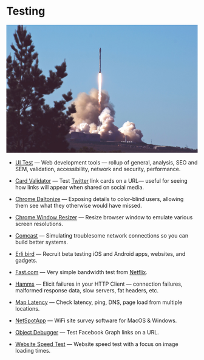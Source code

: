 # Testing

![testing](../../images/testing.jpg)

- [UI Test](https://uitest.com) — Web development tools — rollup of general, analysis, SEO and SEM, validation, accessibility, network and security, performance.

- [Card Validator](https://cards-dev.twitter.com/validator) — Test [Twitter](https://twitter.com) link cards on a URL— useful for seeing how links will appear when shared on social media.

- [Chrome Daltonize](https://chrome.google.com/webstore/detail/chrome-daltonize/efeladnkafmoofnbagdbfaieabmejfcf) — Exposing details to color-blind users, allowing them see what they otherwise would have missed.

- [Chrome Window Resizer](https://chrome.google.com/webstore/detail/window-resizer/kkelicaakdanhinjdeammmilcgefonfh) — Resize browser window to emulate various screen resolutions.

- [Comcast](https://github.com/tylertreat/comcast) — Simulating troublesome network connections so you can build better systems.

- [Erli bird](https://erlibird.com) — Recruit beta testing iOS and Android apps, websites, and gadgets.

- [Fast.com](https://fast.com) — Very simple bandwidth test from [Netflix](https://netflix.com).

- [Hamms](https://github.com/kevinburke/hamms) — Elicit failures in your HTTP Client — connection failures, malformed response data, slow servers, fat headers, etc.

- [Map Latency](https://maplatency.com) — Check latency, ping, DNS, page load from multiple locations.

- [NetSpotApp](https://www.netspotapp.com) — WiFi site survey software for MacOS & Windows.

- [Object Debugger](https://developers.facebook.com/tools/debug/og/object?q=) — Test Facebook Graph links on a URL.

- [Website Speed Test](https://webspeedtest.cloudinary.com) — Website speed test with a focus on image loading times.
